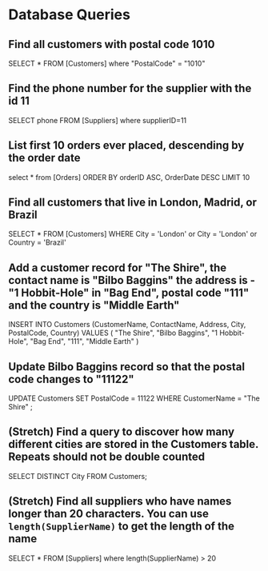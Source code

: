 # Database Queries

## Find all customers with postal code 1010
SELECT * FROM [Customers]
where "PostalCode" = "1010"

## Find the phone number for the supplier with the id 11
SELECT phone FROM [Suppliers]
where supplierID=11

## List first 10 orders ever placed, descending by the order date
select * from [Orders]
ORDER BY orderID ASC, OrderDate DESC
LIMIT 10

## Find all customers that live in London, Madrid, or Brazil
SELECT * FROM [Customers]
WHERE City =  'London'
or City =  'London'
or Country = 'Brazil'
## Add a customer record for "The Shire", the contact name is "Bilbo Baggins" the address is -"1 Hobbit-Hole" in "Bag End", postal code "111" and the country is "Middle Earth"
INSERT INTO Customers (CustomerName, ContactName,  Address, City, PostalCode, Country)
VALUES ( "The Shire", "Bilbo Baggins", "1 Hobbit-Hole", "Bag End", "111", "Middle Earth"  )

## Update Bilbo Baggins record so that the postal code changes to "11122"
UPDATE Customers
SET PostalCode = 11122
WHERE CustomerName = "The Shire" ;

## (Stretch) Find a query to discover how many different cities are stored in the Customers table. Repeats should not be double counted
SELECT DISTINCT City
FROM Customers;
## (Stretch) Find all suppliers who have names longer than 20 characters. You can use `length(SupplierName)` to get the length of the name
SELECT * FROM [Suppliers]
where length(SupplierName) > 20